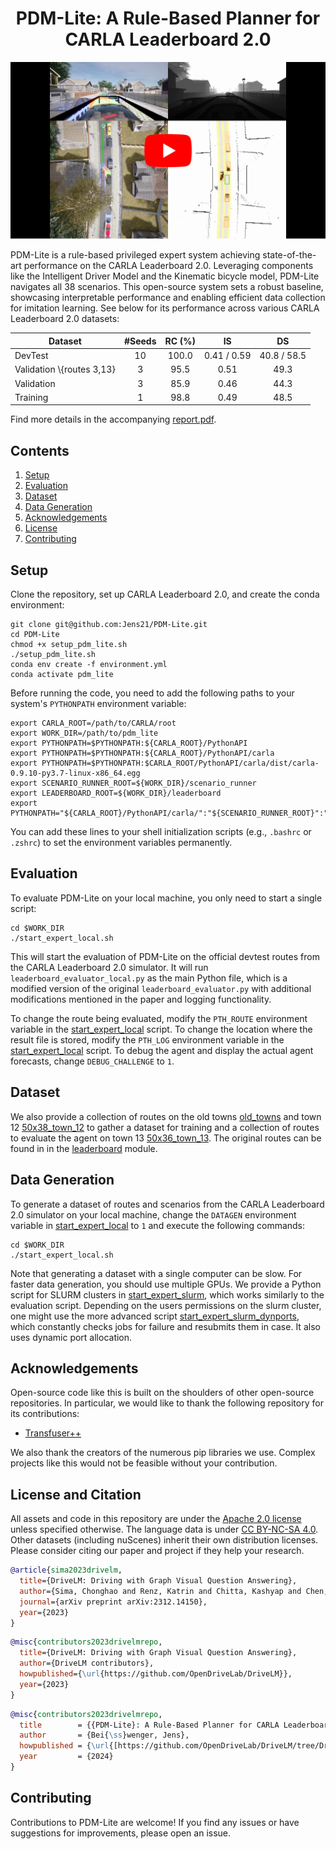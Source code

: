 <h1 align="center">
PDM-Lite: A Rule-Based Planner for CARLA Leaderboard 2.0
</h1>

[![PDM-Lite on Youtube](docs/thumbnail_video.png)](https://www.youtube.com/watch?v=uic3xwcOQ9w "PDM-Lite")

PDM-Lite is a rule-based privileged expert system achieving state-of-the-art performance on the CARLA Leaderboard 2.0. Leveraging components like the Intelligent Driver Model and the Kinematic bicycle model, PDM-Lite navigates all 38 scenarios. This open-source system sets a robust baseline, showcasing interpretable performance and enabling efficient data collection for imitation learning. See below for its performance across various CARLA Leaderboard 2.0 datasets:

Dataset | #Seeds | RC (%) | IS | DS |
| --- | :---: | :---: | :---: | :---: |
| DevTest | 10	| 100.0 |	0.41 / 0.59 |	40.8 / 58.5 |
| Validation \\{routes 3,13} |	3 | 95.5 | 0.51 |49.3 |
| Validation | 3 | 85.9 | 0.46 | 44.3 |
| Training | 1 | 98.8 | 0.49 | 48.5 |

Find more details in the accompanying [report.pdf](docs/report.pdf).

## Contents

1. [Setup](#setup)
2. [Evaluation](#evaluation)
3. [Dataset](#dataset)
4. [Data Generation](#data-generation)
5. [Acknowledgements](#acknowledgements)
6. [License](#license)
7. [Contributing](#contributing)

## Setup

Clone the repository, set up CARLA Leaderboard 2.0, and create the conda environment:

```Shell
git clone git@github.com:Jens21/PDM-Lite.git
cd PDM-Lite
chmod +x setup_pdm_lite.sh
./setup_pdm_lite.sh
conda env create -f environment.yml
conda activate pdm_lite
```
Before running the code, you need to add the following paths to your system's `PYTHONPATH` environment variable:

```Shell
export CARLA_ROOT=/path/to/CARLA/root
export WORK_DIR=/path/to/pdm_lite
export PYTHONPATH=$PYTHONPATH:${CARLA_ROOT}/PythonAPI
export PYTHONPATH=$PYTHONPATH:${CARLA_ROOT}/PythonAPI/carla
export PYTHONPATH=$PYTHONPATH:$CARLA_ROOT/PythonAPI/carla/dist/carla-0.9.10-py3.7-linux-x86_64.egg
export SCENARIO_RUNNER_ROOT=${WORK_DIR}/scenario_runner
export LEADERBOARD_ROOT=${WORK_DIR}/leaderboard
export PYTHONPATH="${CARLA_ROOT}/PythonAPI/carla/":"${SCENARIO_RUNNER_ROOT}":"${LEADERBOARD_ROOT}":${PYTHONPATH}
```
You can add these lines to your shell initialization scripts (e.g., `.bashrc` or `.zshrc`) to set the environment variables permanently.

## Evaluation

To evaluate PDM-Lite on your local machine, you only need to start a single script:
```Shell
cd $WORK_DIR
./start_expert_local.sh
```

This will start the evaluation of PDM-Lite on the official devtest routes from the CARLA Leaderboard 2.0 simulator. It will run `leaderboard_evaluator_local.py` as the main Python file, which is a modified version of the original `leaderboard_evaluator.py` with additional modifications mentioned in the paper and logging functionality.

To change the route being evaluated, modify the `PTH_ROUTE` environment variable in the [start_expert_local](start_expert_local.sh) script.
To change the location where the result file is stored, modify the `PTH_LOG` environment variable in the [start_expert_local](start_expert_local.sh) script.
To debug the agent and display the actual agent forecasts, change `DEBUG_CHALLENGE` to `1`.

## Dataset

We also provide a collection of routes on the old towns [old_towns](data/old_towns) and town 12 [50x38_town_12](data/50x38_town_12) to gather a dataset for training and a collection of routes to evaluate the agent on town 13 [50x36_town_13](data/50x36_town_13). The original routes can be found in in the [leaderboard](leaderboard/data) module.

## Data Generation

To generate a dataset of routes and scenarios from the CARLA Leaderboard 2.0 simulator on your local machine, change the `DATAGEN` environment variable in [start_expert_local](start_expert_local.sh) to `1` and execute the following commands:

```Shell
cd $WORK_DIR
./start_expert_local.sh
```

Note that generating a dataset with a single computer can be slow. For faster data generation, you should use multiple GPUs. We provide a Python script for SLURM clusters in [start_expert_slurm](start_expert_slurm.py), which works similarly to the evaluation script. Depending on the users permissions on the slurm cluster, 
one might use the more advanced script [start_expert_slurm_dynports](start_expert_slurm_dynports.py), which constantly checks jobs for failure and resubmits them in case. It also uses dynamic port allocation.

## Acknowledgements

Open-source code like this is built on the shoulders of other open-source repositories.
In particular, we would like to thank the following repository for its contributions:
* [Transfuser++](https://github.com/autonomousvision/carla_garage)

We also thank the creators of the numerous pip libraries we use. Complex projects like this would not be feasible without your contribution.

## License and Citation <a name="licenseandcitation"></a>
All assets and code in this repository are under the [Apache 2.0 license](./LICENSE) unless specified otherwise. The language data is under [CC BY-NC-SA 4.0](https://creativecommons.org/licenses/by-nc-sa/4.0/). Other datasets (including nuScenes) inherit their own distribution licenses. Please consider citing our paper and project if they help your research.

```BibTeX
@article{sima2023drivelm,
  title={DriveLM: Driving with Graph Visual Question Answering},
  author={Sima, Chonghao and Renz, Katrin and Chitta, Kashyap and Chen, Li and Zhang, Hanxue and Xie, Chengen and Luo, Ping and Geiger, Andreas and Li, Hongyang},
  journal={arXiv preprint arXiv:2312.14150},
  year={2023}
}
```

```BibTeX
@misc{contributors2023drivelmrepo,
  title={DriveLM: Driving with Graph Visual Question Answering},
  author={DriveLM contributors},
  howpublished={\url{https://github.com/OpenDriveLab/DriveLM}},
  year={2023}
}
```

```BibTeX
@misc{contributors2023drivelmrepo,
  title        = {{PDM-Lite}: A Rule-Based Planner for CARLA Leaderboard 2.0},
  author       = {Bei{\ss}wenger, Jens},
  howpublished = {\url{[https://github.com/OpenDriveLab/DriveLM/tree/DriveLM-CARLA](https://github.com/OpenDriveLab/DriveLM/blob/DriveLM-CARLA/docs/report.pdf)}},
  year         = {2024}
}
```

## Contributing

Contributions to PDM-Lite are welcome! If you find any issues or have suggestions for improvements, please open an issue.
